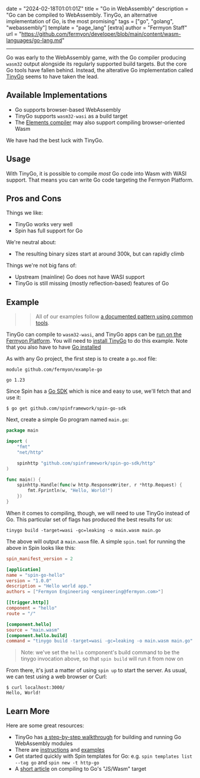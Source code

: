 date = "2024-02-18T01:01:01Z"
title = "Go in WebAssembly"
description = "Go can be compiled to WebAssembly. TinyGo, an alternative implementation of Go, is the most promising"
tags = ["go", "golang", "webassembly"]
template = "page_lang"
[extra]
author = "Fermyon Staff"
url = "https://github.com/fermyon/developer/blob/main/content/wasm-languages/go-lang.md"

---

Go was early to the WebAssembly game, with the Go compiler producing `wasm32` output alongside its regularly supported build targets.
But the core Go tools have fallen behind.
Instead, the alterative Go implementation called [TinyGo](https://tinygo.org/) seems to have taken the lead.

## Available Implementations

- Go supports browser-based WebAssembly
- TinyGo supports `wasm32-wasi` as a build target
- The [Elements compiler](https://www.elementscompiler.com/elements/) may also support compiling browser-oriented Wasm

We have had the best luck with TinyGo.

## Usage

With TinyGo, it is possible to compile _most_ Go code into Wasm with WASI support.
That means you can write Go code targeting the Fermyon Platform.

## Pros and Cons

Things we like:

- TinyGo works very well
- Spin has full support for Go

We're neutral about:

- The resulting binary sizes start at around 300k, but can rapidly climb

Things we're not big fans of:

- Upstream (mainline) Go does not have WASI support
- TinyGo is still missing (mostly reflection-based) features of Go

## Example

>> All of our examples follow [a documented pattern using common tools](/wasm-languages/about-examples).

TinyGo can compile to `wasm32-wasi`, and TinyGo apps can be [run on the Fermyon Platform](https://spin.fermyon.dev/go-components/). You will need to [install TinyGo](https://tinygo.org/getting-started/) to do this example. Note that you also have to have [Go installed](https://go.dev/learn/)

As with any Go project, the first step is to create a `go.mod` file:

```
module github.com/fermyon/example-go

go 1.23
```

Since Spin has a [Go SDK](https://github.com/spinframework/spin-go-sdk) which is nice and easy to use, we'll fetch that and use it:

```console
$ go get github.com/spinframework/spin-go-sdk
```

Next, create a simple Go program named `main.go`:

```go
package main

import (
	"fmt"
	"net/http"

	spinhttp "github.com/spinframework/spin-go-sdk/http"
)

func main() {
	spinhttp.Handle(func(w http.ResponseWriter, r *http.Request) {
		fmt.Fprintln(w, "Hello, World!")
	})
}
```

When it comes to compiling, though, we will need to use TinyGo instead of Go. This particular set of flags has produced the best results for us:

```
tinygo build -target=wasi -gc=leaking -o main.wasm main.go
```

The above will output a `main.wasm` file. A simple `spin.toml` for running the above in Spin looks like this:

```toml
spin_manifest_version = 2

[application]
name = "spin-go-hello"
version = "1.0.0"
description = "Hello world app."
authors = ["Fermyon Engineering <engineering@fermyon.com>"]

[[trigger.http]]
component = "hello"
route = "/"

[component.hello]
source = "main.wasm"
[component.hello.build]
command = "tinygo build -target=wasi -gc=leaking -o main.wasm main.go"
```

> Note: we've set the `hello` component's build command to be the tinygo invocation above, so that `spin build` will run it from now on

From there, it's just a matter of using `spin up` to start the server. As usual, we can test using a web browser or Curl:

```console
$ curl localhost:3000/
Hello, World!
```

## Learn More

Here are some great resources:

- TinyGo has [a step-by-step walkthrough](https://tinygo.org/docs/guides/webassembly/) for building and running Go WebAssembly modules
- There are [instructions](https://spinframework.dev/go-components/) and [examples](https://github.com/spinframework/spin-go-sdk/tree/main/examples)
- Get started quickly with Spin templates for Go: e.g. `spin templates list --tag go` and `spin new -t http-go`
- A [short article](https://golangbot.com/webassembly-using-go/) on compiling to Go's "JS/Wasm" target
